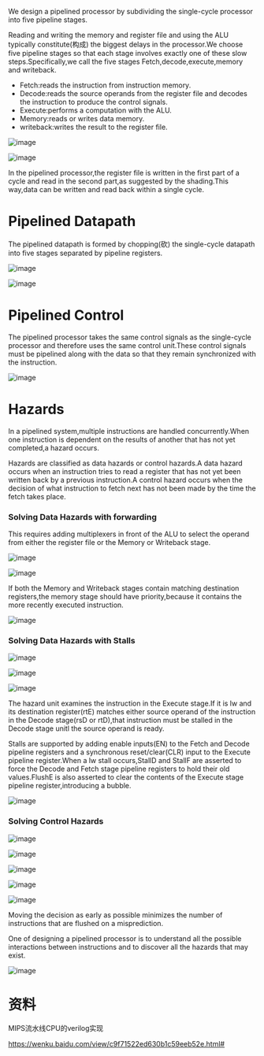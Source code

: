 We design a pipelined processor by subdividing the single-cycle processor into five pipeline stages.

Reading and writing the memory and register file and using the ALU typically constitute(构成) the biggest delays in the processor.We choose five pipeline stages so that each stage involves exactly one of these slow steps.Specifically,we call the five stages Fetch,decode,execute,memory and writeback.

- Fetch:reads the instruction from instruction memory.
- Decode:reads the source operands from the register file and decodes the instruction to produce the control signals.
- Execute:performs a computation with the ALU.
- Memory:reads or writes data memory.
- writeback:writes the result to the register file.

![image](images/F90940E2BFCA44E58C2074D24987FCB8clipboard.png)

![image](images/FC4F66EEACCD4089BFEA76BFAB404E13clipboard.png)

In the pipelined processor,the register file is written in the first part of a cycle and read in the second part,as suggested by the shading.This way,data can be written and read back within a single cycle.

# Pipelined Datapath

The pipelined datapath is formed by chopping(砍) the single-cycle datapath into five stages separated by pipeline registers.


![image](images/CEE3E3898BFD4EE1AF4301E6480564C0clipboard.png)

![image](images/A538834072454A95AE31967195E93DEBclipboard.png)

# Pipelined Control

The pipelined processor takes the same control signals as the single-cycle processor and therefore uses the same control unit.These control signals must be pipelined along with the data so that they remain synchronized with the instruction.

![image](images/1A90C09EF12C468EB95C2F9692C262A3clipboard.png)

# Hazards

In a pipelined system,multiple instructions are handled concurrently.When one instruction is dependent on the results of another that has not yet completed,a hazard occurs.

Hazards are classified as data hazards or control hazards.A data hazard occurs when an instruction tries to read a register that has not yet been written back by a previous instruction.A control hazard occurs when the decision of what instruction to fetch next has not been made by the time the fetch takes place.

### Solving Data Hazards with forwarding

This requires adding multiplexers in front of the ALU to select the operand from either the register file or the Memory or Writeback stage.

![image](images/DBA65BB25D1642348630BF490AC2A423clipboard.png)

![image](images/831E394C44BD416EBFC090DFB777975Eclipboard.png)

If both the Memory and Writeback stages contain matching destination registers,the memory stage should have priority,because it contains the more recently executed instruction.

![image](images/8082C8E73202450E959D333046FEFE8Aclipboard.png)

### Solving Data Hazards with Stalls

![image](images/402A24F4556C42AE8522245C09C88EEDclipboard.png)

![image](images/B9D4736C8AE747D99DDC1915358F81F0clipboard.png)

![image](images/86B2083165BE4521B9F82B5ADD66B532clipboard.png)

The hazard unit examines the instruction in the Execute stage.If it is lw and its destination register(rtE) matches either source operand of the instruction in the Decode stage(rsD or rtD),that instruction must be stalled in the Decode stage unitl the source operand is ready.

Stalls are supported by adding enable inputs(EN) to the Fetch and Decode pipeline registers and a synchronous reset/clear(CLR) input to the Execute pipeline register.When a lw stall occurs,StallD and StallF are asserted to force the Decode and Fetch stage pipeline registers to hold their old values.FlushE is also asserted to clear the contents of the Execute stage pipeline register,introducing a bubble.

![image](images/A7EF974393C54BD7B46397A9E0BA8DF3clipboard.png)

### Solving Control Hazards

![image](images/6CEE8337D7514091959A1B9850757BF3clipboard.png)

![image](images/F925E63738974975A88CB688508DF995clipboard.png)

![image](images/13220C9ECBE6438FADA58BD6E4DC2135clipboard.png)

![image](images/5E3FAB6F3C4947D0B348EFB400A98281clipboard.png)

![image](images/9F9C3B6D8F0F40B198BE96F65EBF6E5Fclipboard.png)

Moving the decision as early as possible minimizes the number of instructions that are flushed on a misprediction.

One of designing a pipelined processor is to understand all the possible interactions between instructions and to discover all the hazards that may exist.

![image](images/8BEC776174D14DD183F8F702FB0BA3A6clipboard.png)

# 资料

MIPS流水线CPU的verilog实现

https://wenku.baidu.com/view/c9f71522ed630b1c59eeb52e.html#